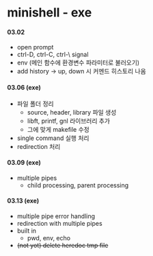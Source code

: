 # minishell - exe

#### 03.02
+ open prompt
+ ctrl-D, ctrl-C, ctrl-\ signal
+ env (메인 함수에 환경변수 파라미터로 불러오기)
+ add history -> up, down 시 커멘드 히스토리 나옴


#### 03.06 (exe)
+ 파일 폴더 정리
    + source, header, library 파일 생성
    + libft, printf, gnl 라이브러리 추가
    + 그에 맞게 makefile 수정
+ single command 실행 처리
+ redirection 처리

#### 03.09 (exe)
+ multiple pipes
    + child processing, parent processing

#### 03.13 (exe)
+ multiple pipe error handling
+ redirection with multiple pipes
+ built in
    + pwd, env, echo
+ ~~(not yot) delete heredoc tmp file~~
